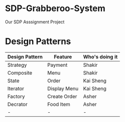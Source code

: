 # SDP-Grabberoo-System
Our SDP Asssignment Project

# Design Patterns
| Design Pattern   | Feature      | Who's doing it   |
|------------------|--------------|------------------|
| Strategy         | Payment      | Shakir           |
| Composite        | Menu         | Shakir           |
| State            | Order        | Kai Sheng        |
| Iterator         | Display Menu | Kai Sheng        |
| Factory          | Create Order | Asher            |
| Decrator         | Food Item    | Asher            |
| -                | -            | -                |
